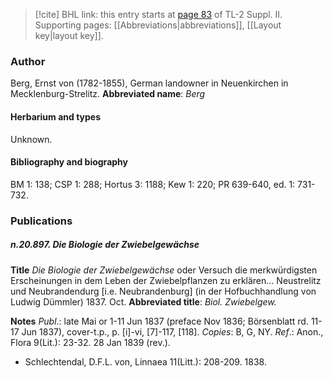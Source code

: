 > [!cite] BHL link: this entry starts at [page 83](https://www.biodiversitylibrary.org/page/33265280) of TL-2 Suppl. II.
> Supporting pages: [[Abbreviations|abbreviations]], [[Layout key|layout key]].

### Author

Berg, Ernst von (1782-1855), German landowner in Neuenkirchen in Mecklenburg-Strelitz. 
**Abbreviated name**: *Berg*

#### Herbarium and types

Unknown.

#### Bibliography and biography

BM 1: 138; CSP 1: 288; Hortus 3: 1188; Kew 1: 220; PR 639-640, ed. 1: 731-732.

### Publications

##### n.20.897. Die Biologie der Zwiebelgewächse

**Title**
*Die Biologie der Zwiebelgewächse* oder Versuch die merkwürdigsten Erscheinungen in dem Leben der Zwiebelpflanzen zu erklären... Neustrelitz und Neubrandendurg \[i.e. Neubrandenburg\] (in der Hofbuchhandlung von Ludwig Dümmler) 1837. Oct.
**Abbreviated title**: *Biol. Zwiebelgew.*

**Notes**
*Publ*.: late Mai or 1-11 Jun 1837 (preface Nov 1836; Börsenblatt rd. 11-17 Jun 1837), cover-t.p., p. \[i\]-vi, \[7\]-117, \[118\]. *Copies*: B, G, NY.
*Ref*.: Anon., Flora 9(Lit.): 23-32. 28 Jan 1839 (rev.).
- Schlechtendal, D.F.L. von, Linnaea 11(Litt.): 208-209. 1838.

